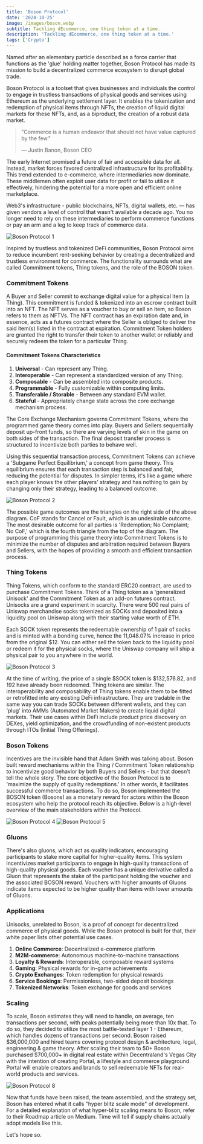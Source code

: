 ```yaml
---
title: 'Boson Protocol'
date: '2024-10-25'
image: /images/boson.webp
subtitle: Tackling dEcommerce, one thing token at a time.
description: 'Tackling dEcommerce, one thing token at a time.'
tags: ['Crypto']
---
```


<style jsx>{`
  .prose a {
    text-decoration: underline;
    color: var(--color-accent);
  }
  .prose ol {
    list-style-type: decimal;
    margin-left: 2em; /* Adjust as needed for indentation */
    padding-left: 0.5em; /* Add padding if needed */
  }
  .prose ol li {
    margin-bottom: 0.5em;
    color: var(--color-text-primary);
    line-height: 1.5; /* Adjust line height for better readability */
  }
`}</style>

<div class="tldr-section">

Named after an elementary particle described as a force carrier that functions as the 'glue' holding matter together, Boson Protocol has made its mission to build a decentralized commerce ecosystem to disrupt global trade.

</div>

Boson Protocol is a toolset that gives businesses and individuals the control to engage in trustless transactions of physical goods and services using Ethereum as the underlying settlement layer. It enables the tokenization and redemption of physical items through NFTs, the creation of liquid digital markets for these NFTs, and, as a biproduct, the creation of a robust data market.

> "Commerce is a human endeavor that should not have value captured by the few."
>
> — Justin Banon, Boson CEO

The early Internet promised a future of fair and accessible data for all. Instead, market forces favored centralized infrastructure for its profitability. This trend extended to e-commerce, where intermediaries now dominate. These middlemen often exploit user data for profit or fail to utilize it effectively, hindering the potential for a more open and efficient online marketplace.

Web3's infrastructure - public blockchains, NFTs, digital wallets, etc. — has given vendors a level of control that wasn't available a decade ago. You no longer need to rely on these intermediaries to perform commerce functions or pay an arm and a leg to keep track of commerce data.

![Boson Protocol 1](/images/bp-1.webp)

Inspired by trustless and tokenized DeFi communities, Boson Protocol aims to reduce incumbent rent-seeking behavior by creating a decentralized and trustless environment for commerce. The functionality surrounds what are called Commitment tokens, Thing tokens, and the role of the BOSON token.

### Commitment Tokens

A Buyer and Seller commit to exchange digital value for a physical item (a Thing). This commitment is funded & tokenized into an escrow contract built into an NFT. The NFT serves as a voucher to buy or sell an item, so Boson refers to them as NFTVs. The NFT contract has an expiration date and, in essence, acts as a futures contract where the Seller is obliged to deliver the said item(s) listed in the contract at expiration. Commitment Token holders are granted the right to transfer their token to another wallet or reliably and securely redeem the token for a particular Thing.

#### Commitment Tokens Characteristics

1. **Universal** - Can represent any Thing.
2. **Interoperable** - Can represent a standardized version of any Thing.
3. **Composable** - Can be assembled into composite products.
4. **Programmable** - Fully customizable within computing limits.
5. **Transferable / Storable** - Between any standard EVM wallet.
6. **Stateful** - Appropriately change state across the core exchange mechanism process.

The Core Exchange Mechanism governs Commitment Tokens, where the programmed game theory comes into play. Buyers and Sellers sequentially deposit up-front funds, so there are varying levels of skin in the game on both sides of the transaction. The final deposit transfer process is structured to incentivize both parties to behave well.

Using this sequential transaction process, Commitment Tokens can achieve a 'Subgame Perfect Equilibrium,' a concept from game theory. This equilibrium ensures that each transaction step is balanced and fair, reducing the potential for disputes. In simpler terms, it's like a game where each player knows the other players' strategy and has nothing to gain by changing only their strategy, leading to a balanced outcome.

![Boson Protocol 2](/images/bp-2.webp)

The possible game outcomes are the triangles on the right side of the above diagram. CoF stands for Cancel or Fault, which is an undesirable outcome. The most desirable outcome for all parties is 'Redemption; No Complaint; No CoF,' which is the fourth triangle from the top of the diagram. The purpose of programming this game theory into Commitment Tokens is to minimize the number of disputes and arbitration required between Buyers and Sellers, with the hopes of providing a smooth and efficient transaction process.

### Thing Tokens

Thing Tokens, which conform to the standard ERC20 contract, are used to purchase Commitment Tokens. Think of a Thing token as a 'generalized Unisock' and the Commitment Token as an add-on futures contract. Unisocks are a grand experiment in scarcity. There were 500 real pairs of Uniswap merchandise socks tokenized as SOCKs and deposited into a liquidity pool on Uniswap along with their starting value worth of ETH.

Each SOCK token represents the redeemable ownership of 1 pair of socks and is minted with a bonding curve, hence the 11,048.07% increase in price from the original $12. You can either sell the token back to the liquidity pool or redeem it for the physical socks, where the Uniswap company will ship a physical pair to you anywhere in the world.

![Boson Protocol 3](/images/bp-3.webp)

At the time of writing, the price of a single $SOCK token is $132,576.82, and 192 have already been redeemed. Thing tokens are similar. The interoperability and composability of Thing tokens enable them to be fitted or retrofitted into any existing DeFi infrastructure. They are tradable in the same way you can trade SOCKs between different wallets, and they can 'plug' into AMMs (Automated Market Makers) to create liquid digital markets. Their use cases within DeFi include product price discovery on DEXes, yield optimization, and the crowdfunding of non-existent products through ITOs (Initial Thing Offerings).

### Boson Tokens

Incentives are the invisible hand that Adam Smith was talking about. Boson built reward mechanisms within the Thing / Commitment Token relationship to incentivize good behavior by both Buyers and Sellers - but that doesn't tell the whole story. The core objective of the Boson Protocol is to 'maximize the supply of quality redemptions.' In other words, it facilitates successful commerce transactions. To do so, Boson implemented the BOSON token (Bosons) as a monetary reward for actors within the Boson ecosystem who help the protocol reach its objective. Below is a high-level overview of the main stakeholders within the Protocol.

![Boson Protocol 4](/images/bp-4.webp)
![Boson Protocol 5](/images/bp-5.webp)

### Gluons

There's also gluons, which act as quality indicators, encouraging participants to stake more capital for higher-quality items. This system incentivizes market participants to engage in high-quality transactions of high-quality physical goods. Each voucher has a unique derivative called a Gluon that represents the stake of the participant holding the voucher and the associated BOSON reward. Vouchers with higher amounts of Gluons indicate items expected to be higher quality than items with lower amounts of Gluons.

### Applications

Unisocks, unrelated to Boson, is a proof of concept for decentralized commerce of physical goods. While the Boson protocol is built for that, their white paper lists other potential use cases.

1. **Online Commerce**: Decentralized e-commerce platform
2. **M2M-commerce**: Autonomous machine-to-machine transactions
3. **Loyalty & Rewards**: Interoperable, composable reward systems
4. **Gaming**: Physical rewards for in-game achievements
5. **Crypto Exchanges**: Token redemption for physical rewards
6. **Service Bookings**: Permissionless, two-sided deposit bookings
7. **Tokenized Networks**: Token exchange for goods and services

### Scaling

To scale, Boson estimates they will need to handle, on average, ten transactions per second, with peaks potentially being more than 10x that. To do so, they decided to utilize the most battle-tested layer 1 - Ethereum, which handles dozens of transactions per second. Boson raised $36,000,000 and hired teams covering protocol design & architecture, legal, engineering & game theory. After scaling their team to 50+ Boson purchased $700,000+ in digital real estate within Decentraland's Vegas City with the intention of creating Portal, a lifestyle and commerce playground. Portal will enable creators and brands to sell redeemable NFTs for real-world products and services.

![Boson Protocol 8](/images/bp-8.webp)

Now that funds have been raised, the team assembled, and the strategy set, Boson has entered what it calls "hyper blitz scale mode" of development. For a detailed explanation of what hyper-blitz scaling means to Boson, refer to their Roadmap article on Medium. Time will tell if supply chains actually adopt models like this. 

Let's hope so.
